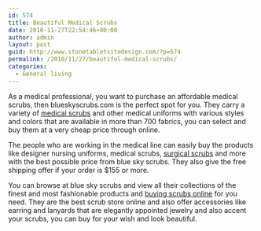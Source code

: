```yaml
---
id: 574
title: Beautiful Medical Scrubs
date: 2010-11-27T22:54:46+00:00
author: admin
layout: post
guid: http://www.stonetabletsitedesign.com/?p=574
permalink: /2010/11/27/beautiful-medical-scrubs/
categories:
  - General living
---
```

As a medical professional, you want to purchase an affordable medical scrubs, then blueskyscrubs.com is the perfect spot for you. They carry a variety of [medical scrubs](http://www.blueskyscrubs.com/categories/Scrubs/) and other medical uniforms with various styles and colors that are available in more than 700 fabrics, you can select and buy them at a very cheap price through online.

The people who are working in the medical line can easily buy the products like designer nursing uniforms, medical scrubs, [surgical scrubs](http://www.blueskyscrubs.com/categories/Scrub-Hats/Men%27s-Scrub-Hats/) and more with the best possible price from blue sky scrubs. They also give the free shipping offer if your order is $155 or more.

You can browse at blue sky scrubs and view all their collections of the finest and most fashionable products and [buying scrubs online](http://www.blueskyscrubs.com) for you need. They are the best scrub store online and also offer accessories like earring and lanyards that are elegantly appointed jewelry and also accent your scrubs, you can buy for your wish and look beautiful.